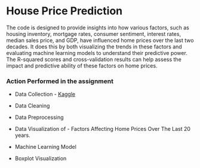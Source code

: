# House Price Prediction 

The code is designed to provide insights into how various factors, such as housing inventory, mortgage rates, consumer sentiment, interest rates, median sales price, and GDP, have influenced home prices over the last two decades. It does this by both visualizing the trends in these factors and evaluating machine learning models to understand their predictive power. The R-squared scores and cross-validation results can help assess the impact and predictive ability of these factors on home prices.

### Action Performed in the assignment

* Data Collection -  [Kaggle]([url](https://www.kaggle.com/datasets/imumerfarooq/supply-and-demand-datasets-homes-in-us)https://www.kaggle.com/datasets/imumerfarooq/supply-and-demand-datasets-homes-in-us)

* Data Cleaning 

* Data Preprocessing 

* Data Visualization of - Factors Affecting Home Prices Over The Last 20 years.

* Machine Learning Model

* Boxplot Visualization


